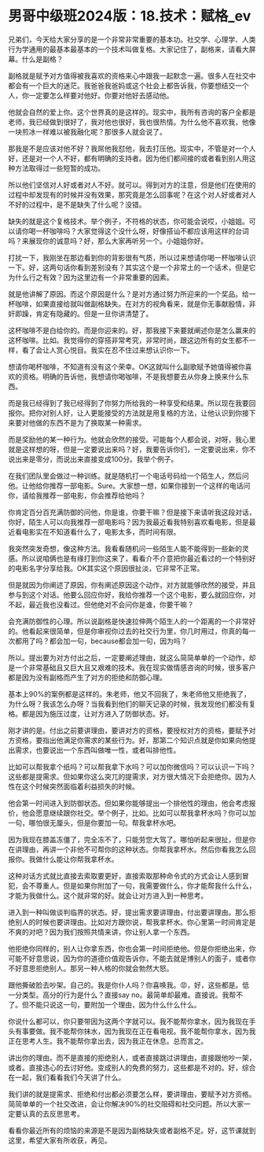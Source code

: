# 男哥中级班2024版：18.技术：赋格_ev

兄弟们，今天给大家分享的是一个非常非常重要的基本功。社交学、心理学、人类行为学通用的最基本最基本的一个技术叫做复格。大家记住了，副格来，请看大屏幕。什么是副格？

副格就是赋予对方值得被我喜欢的资格来心中跟我一起默念一遍。很多人在社交中都会有一个巨大的迷茫。我爸爸我爸妈或这个社会上都告诉我，你要想结交一个人，你一定要怎么样要对他好。你要对他好去感动他。

他就会自然的爱上你。这个世界真的是这样的。现实中，我所有咨询的客户全都是老师，我已经做到很好了，我对他也很好，我也很热情。为什么他不喜欢我，他像一块煎冰一样难以被我融化呢？那很多人就会说了。

那我是不是应该对他不好？我屌他我怼他，我去打压他。现实中，不管是对一个人好，还是对一个人不好，都有明确的支持者。因为他们都间接的或者看到别人用这种方法取得过一些短暂的成功。

所以他们坚信对人好或者对人不好。就可以。得到对方的注意，但是他们在使用的过程中却发现有的时候并没有效果，那究竟是怎么回事呢？在这个对人好或者对人不好的过程中，是不是缺失了什么呢？没错。

缺失的就是这个复格技术。举个例子，不符格的状态，你可能会说哎，小姐姐。可以请你喝一杯咖啡吗？大家觉得这个没什么呀，好像搭讪不都应该用这样的台词吗？来展现你的诚意吗？好，那么大家再听另一个。小姐姐你好。

打扰一下，我刚坐在那边看到你的背影很有气质，所以过来想请你喝一杯咖啡认识一下。好，这两句话你看到差别没有？其实这个是一个非常土的一个话术，但是它为什么行之有效？因为这里边有一个非常重要的因素。

就是他讲解了原因。而这个原因是什么？是对方通过努力所迎来的一个奖品。给一杯咖啡，如果直接给就叫做副格缺失。在对方的视角看来，就是你无事献殷情，非奸即躁，肯定有隐藏的。但是一旦你讲清楚了。

这杯咖啡不是白给你的。而是你迎来的。好，那我接下来要就阐述你是怎么赢来的这杯咖啡。比如。我觉得你的穿搭非常考究，非常时尚，跟这边所有的女生都不一样，看了会让人赏心悦目。我实在忍不住过来想认识你一下。

想请你喝杯咖啡，不知道有没有这个荣幸。OK这就叫什么副歌赋予她值得被你喜欢的资格。明确的告诉他，我想请你喝咖啡，不是我想要去从你身上换来什么东西。

而是我已经得到了我已经得到了你努力所给我的一种享受和结果。所以现在我要回报你。把你对别人好，让人更能接受的方法就是用复格的方法，让他认识到你接下来要对他做的东西不是为了换取某一种需求。

而是奖励他的某一种行为。他就会欣然的接受。可能每个人都会说，对呀，我心里就是这样想的呀，但是一定要说出来吗？好，我要告诉你们，一定要说出来，你不说出来是零分，而说出来直接变成100分。我举个例子。

在我们团队里会做过一种训练。就是随机打一个电话号码给一个陌生人，然后问他。让他给你推荐一部电影。Sure。大家想一想，如果你接到一个这样的电话问你，请给我推荐一部电影，你会推荐给他吗？

你肯定百分百充满防御的问他，你是谁，你要干嘛？但是接下来请听我这段对话，你好，陌生人可以向我推荐一部电影吗？因为我最近看我特别喜欢看电影，但是最近看电影实在不知道看什么了，电影太多，而时间有限。

我突然突发奇想，像这种方法。我看看随机问一些陌生人能不能得到一些新的灵感。所以说咱俩也是有缘打到你这来了，看看介不介意把你最近看过的一个特别好的电影名字分享给我。OK其实这个原因很扯淡，它非常不正常。

但是就因为你阐述了原因，你有阐述原因这个动作，对方就能够欣然的接受，并且参与到这个对话。他要么回应你好，我给你推荐一个这个电影，要么就回应你，对不起，最近我也没看过。但他绝对不会问你是谁，你要干嘛？

会充满防御性的心理。所以说副格是快速拉伸两个陌生人的一个距离的一个非常好的。他看起来很简单，但是你审视你过去的社交行为里，你几时用过，你真的每一次都用了吗？都会加一句，because都会加一句，因为吗？

所以。提出要为对方付出之后，一定要阐述理由，就这么简简单单的一个动作，却是一个非常基础且又巨大且又艰难的技术。我在现实做情感咨询的时候，很多客户都是因为没有副格而产生了对方的拒绝和防御心理。

基本上90%的案例都是这样的。朱老师，他又不回我了，朱老师他又拒绝我了，为什么呀？我该怎么办呀？当我看到他们的聊天记录的时候，我发现他们都没有复格。都是因为施压过度，让对方进入了防御状态。好。

刚才讲的是。付出之前要讲理由，要讲对方的资格，要授权对方的资格，要赋予对方资格，要指出他满足你需求的某些行为。好，那第二个知识点就是你如果向他提出需求，也要说出一个东西叫做唯一性，或者叫排他性。

比如可以帮我拿个纸吗？可以帮我拿下水吗？可以加你微信吗？可以认识一下吗？这些都是提需求。但如果你这么突兀的提需求，对方很大情况下会拒绝你。因为人性在这个时候突然面临着利益损失的时候。

他会第一时间进入到防御状态。但如果你能够提出一个排他性的理由，他会考虑报价，他会愿意继续跟你社交。举个例子，比如。比如可以帮我拿杯水吗？你可以加一句，哪怕很无厘头，但是你要加一句。帮我拿杯水吧。

因为我现在膝盖冻僵了，完全冻不了，只能劳您大驾了。哪怕听起来很扯，但是你在讲理由，再讲一个非他不可帮你的这种状态。你帮我拿杯水。然后你看我怎么回报你。我做什么能让你帮我拿杯水。

这种对话方式就比直接去索取要更好，直接索取那种命令式的方式会让人感到冒犯，会不尊重人。但是如果你附加了一句，我需要做什么，你才能帮我什么什么，才能为我做什么。这个就非常的好。就会让对方进入到一种思考。

进入到一种叫做谈判临界的状态。好，提出需求要讲理由，付出要讲理由。那么拒绝别人的时候也要讲理由。比如对方跟你说，帮我拿杯水。你心里第一时间肯定是不爽的对吧？因为我们按照共情来讲，你让别人拿一个东西。

他拒绝你同样的，别人让你拿东西，你也会第一时间拒绝他。但是你拒绝出来，你可能不好意思说，因为你的道德价值观告诉你，不能去就是博别人的面子，或者你不好意思拒绝别人。那另一种人格的你就会勃然大怒。

跟他撕破脸去吵架。自己的。我是你仆人吗？你喜唤我。😡，好，这些都是。低一分类型。高分的行为是什么？直接say no。最简单却最难。直接说。我帮不了。但不能只说这一句，要附加一个理由，因为什么什么什么。

你说什么都可以，你只要带因为这两个字就可以。我不能帮你拿水，因为我现在手头有事要做。我不能帮你抹水，因为我现在正在看电视。我不能帮你拿水，因为我正在思考人生。我不能帮你拿出去，因为我正在休息。总而言之。

讲出你的理由。而不是直接的拒绝别人，或者直接跳过讲理由，直接跟他吵一架，或者。直接违心的去讨好他。变成别人的免费的努力，这些都是不对的。好，综合在一起，我们看看我们今天讲了什么。

我们讲的就是提需求、拒绝和付出都必须要怎么样，要讲理由，要赋予对方资格。简简单单的一个社交改进，会让你解决90%的社交阻碍和社交问题。所以大家一定要认真的去反思思考。

看看你最近所有的烦恼的来源是不是因为副格缺失或者副格不足。好，这节课就到这里，希望大家有所收获，再见。

